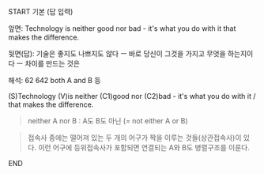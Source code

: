 START
기본 (답 입력)

앞면:
Technology is neither good nor bad - it's what you do with it that makes the difference.


뒷면(답):
기술은 좋지도 나쁘지도 않다 ㅡ 바로 당신이 그것을 가지고 무엇을 하는지이다 ㅡ 차이를 만드는 것은


해석:
62 642 both A and B 등

(S)Technology (V)is neither (C1)good nor (C2)bad - it's what you do with it / that  makes the difference.

> neither A nor B : A도 B도 아닌 (= not either A or B)

> 접속사 중에는 떨어져 있는 두 개의 어구가 짝을 이루는 것들(상관접속사)이 있다. 이런 어구에 등위접속사가 포함되면 연결되는 A와 B도 병렬구조를 이룬다.
<!--ID: 1695514750856-->
END